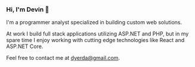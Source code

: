 ### Hi, I'm Devin 👋

I'm a programmer analyst specialized in building custom web solutions.

At work I build full stack applications utilizing ASP.NET and PHP, but in my spare time I enjoy working with cutting edge technologies like React and ASP.NET Core. 

Feel free to contact me at [dyerda@gmail.com](mailto:dyerda112@gmail.com).
